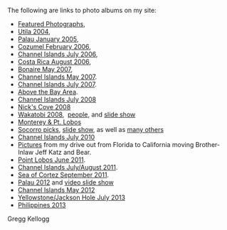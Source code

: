 The following are links to photo albums on my site:

*   [Featured Photographs][1], 
*   [Utila 2004][2], 
*   [Palau January 2005][3], 
*   [Cozumel February 2006][3], 
*   [Channel Islands July 2006][4], 
*   [Costa Rica August 2006][5], 
*   [Bonaire May 2007][6], 
*   [Channel Islands May 2007][7]. 
*   [Channel Islands July 2007][8]. 
*   [Above the Bay Area][9]. 
*   [Channel Islands July 2008][10]
*   [Nick's Cove 2008][11]
*   [Wakatobi 2008][12],  [people][13], and [ slide show][14] 
*   [Monterey & Pt. Lobos][15] 
*   [Socorro picks][16], [slide show][17], as well as [many others][18]
*   [Channel Islands July 2010][8]
*   [Pictures][19] from my drive out from Florida to California moving Brother-Inlaw Jeff Katz and Bear. 
*   [Point Lobos June 2011][20]. 
*   [Channel Islands July/August 2011][19]. 
*   [Sea of Cortez September 2011][21]. 
*   [Palau 2012][22] and [ video slide show][23] 
*   [Channel Islands May 2012][24]
*   [Yellowstone/Jackson Hole July 2013][25]
*   [Philippines 2013][26]

Gregg Kellogg

 [1]: https://dl.dropboxusercontent.com/u/90616964/Featured%20Web%20Gallery/index.html
 [2]: https://dl.dropboxusercontent.com/u/90616964/Utila%202004/index.html
 [3]: https://dl.http://greggkellogg.net/galleries/boxusercontent.com/u/90616964/Palau%202005-01/index.html
 [4]: https://dl.http://greggkellogg.net/galleries/boxusercontent.com/u/90616964/Channel%20Islands%202006-07-15/index.html
 [5]: https://dl.dropboxusercontent.com/u/90616964/Costa%20Rica%202006-08/index.html
 [6]: https://dl.dropboxusercontent.com/u/90616964/Bonaire%202007-05/index.html
 [7]: https://dl.http://greggkellogg.net/galleries/boxusercontent.com/u/90616964/Channel%20Islands%202007-05/index.html
 [8]: https://dl.http://greggkellogg.net/galleries/boxusercontent.com/u/90616964/Channel%20Islands%202010-07/index.html
 [9]: https://dl.http://greggkellogg.net/galleries/boxusercontent.com/u/90616964/Above%20the%20Bay%20Area/index.html
 [10]: https://dl.http://greggkellogg.net/galleries/boxusercontent.com/u/90616964/Channel%20Islands%202008-07/index.html
 [11]: https://dl.dropboxusercontent.com/u/90616964/Nick's%20Cove/index.html
 [12]: https://dl.dropboxusercontent.com/u/90616964/Wakatobi%202008/index.html
 [13]: https://dl.dropboxusercontent.com/u/90616964/Wakatobi%20People/index.html
 [14]: http://www.youtube.com/watch?v=hKPmnpv7tq0
 [15]: https://dl.http://greggkellogg.net/galleries/boxusercontent.com/u/90616964/Monterey%20January%202009/index.html
 [16]: https://dl.dropboxusercontent.com/u/90616964/Socorro%20Picks/index.html
 [17]: https://dl.dropboxusercontent.com/u/90616964/Socorro.mov
 [18]: https://dl.dropboxusercontent.com/u/90616964/Socorro%202010-04/index.html
 [19]: https://dl.http://greggkellogg.net/galleries/boxusercontent.com/u/90616964/Western%20Road%20Trip/index.html
 [20]: https://dl.dropboxusercontent.com/u/90616964/PtLobos2011-06/index.html
 [21]: https://dl.http://greggkellogg.net/galleries/boxusercontent.com/u/90616964/Sea%20of%20Cortez%202011-09/index.html
 [22]: https://dl.http://greggkellogg.net/galleries/boxusercontent.com/u/90616964/Palau%202012-01/index.html
 [23]: https://dl.http://greggkellogg.net/galleries/boxusercontent.com/u/90616964/Palau720.mov
 [24]: https://dl.http://greggkellogg.net/galleries/boxusercontent.com/u/90616964/Channel%20Islands%202012-05/index.html
 [25]: https://dl.http://greggkellogg.net/galleries/boxusercontent.com/u/90616964/Yellowstone%202013-07/index.html
 [26]: https://dl.http://greggkellogg.net/galleries/boxusercontent.com/u/90616964/Philippines-2013-09/index.html